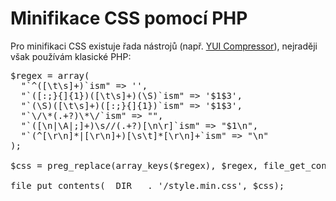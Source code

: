 <!--
title : Minifikace CSS pomocí PHP
author : Roman Ožana <ozana@omdesign.cz>
date : 14.1.2012 15:54:25
tags : CSS, PHP, PHP minifikace CSS, programovani
-->

# Minifikace CSS pomocí PHP

Pro minifikaci CSS existuje řada nástrojů (např. [YUI Compressor][1]), nejraději však používám klasické PHP:

<pre>$regex = array(
  "`^([\t\s]+)`ism" =&gt; '',
  "`([:;}{]{1})([\t\s]+)(\S)`ism" =&gt; '$1$3',
  "`(\S)([\t\s]+)([:;}{]{1})`ism" =&gt; '$1$3',
  "`\/\*(.+?)\*\/`ism" =&gt; "",
  "`([\n|\A|;]+)\s//(.+?)[\n\r]`ism" =&gt; "$1\n",
  "`(^[\r\n]*|[\r\n]+)[\s\t]*[\r\n]+`ism" =&gt; "\n"
);

$css = preg_replace(array_keys($regex), $regex, file_get_contents(__DIR__ . '/style.css'));

file_put_contents(__DIR__ . '/style.min.css', $css);</pre>

 [1]: http://www.nabito.net/minifikace-css-a-js-pomoci-yui-compress-a-apache-ant-vylepsena-verze-s-makrem/